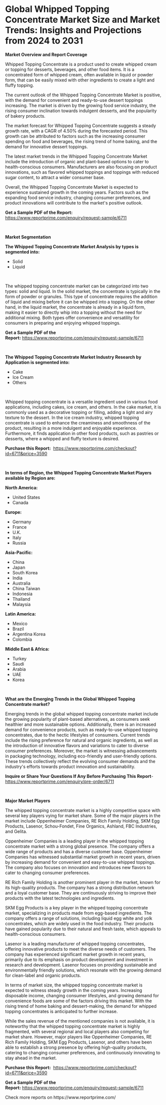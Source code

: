<p><h1>Global Whipped Topping Concentrate Market Size and Market Trends: Insights and Projections from 2024 to 2031</h1></p><p><strong>Market Overview and Report Coverage</strong></p>
<p><p>Whipped Topping Concentrate is a product used to create whipped cream or topping for desserts, beverages, and other food items. It is a concentrated form of whipped cream, often available in liquid or powder form, that can be easily mixed with other ingredients to create a light and fluffy topping.</p><p>The current outlook of the Whipped Topping Concentrate Market is positive, with the demand for convenient and ready-to-use dessert toppings increasing. The market is driven by the growing food service industry, the rising consumer inclination towards indulgent desserts, and the popularity of bakery products.</p><p>The market forecast for Whipped Topping Concentrate suggests a steady growth rate, with a CAGR of 4.50% during the forecasted period. This growth can be attributed to factors such as the increasing consumer spending on food and beverages, the rising trend of home baking, and the demand for innovative dessert toppings.</p><p>The latest market trends in the Whipped Topping Concentrate Market include the introduction of organic and plant-based options to cater to health-conscious consumers. Manufacturers are also focusing on product innovations, such as flavored whipped toppings and toppings with reduced sugar content, to attract a wider consumer base.</p><p>Overall, the Whipped Topping Concentrate Market is expected to experience sustained growth in the coming years. Factors such as the expanding food service industry, changing consumer preferences, and product innovations will contribute to the market's positive outlook.</p></p>
<p><strong>Get a Sample PDF of the Report:</strong> <a href="https://www.reportprime.com/enquiry/request-sample/6711">https://www.reportprime.com/enquiry/request-sample/6711</a></p>
<p>&nbsp;</p>
<p><strong>Market Segmentation</strong></p>
<p><strong>The Whipped Topping Concentrate Market Analysis by types is segmented into:</strong></p>
<p><ul><li>Solid</li><li>Liquid</li></ul></p>
<p>&nbsp;</p>
<p><p>The whipped topping concentrate market can be categorized into two types: solid and liquid. In the solid market, the concentrate is typically in the form of powder or granules. This type of concentrate requires the addition of liquid and mixing before it can be whipped into a topping. On the other hand, in the liquid market, the concentrate is already in a liquid form, making it easier to directly whip into a topping without the need for additional mixing. Both types offer convenience and versatility for consumers in preparing and enjoying whipped toppings.</p></p>
<p><strong>Get a Sample PDF of the Report:</strong>&nbsp;<a href="https://www.reportprime.com/enquiry/request-sample/6711">https://www.reportprime.com/enquiry/request-sample/6711</a></p>
<p>&nbsp;</p>
<p><strong>The Whipped Topping Concentrate Market Industry Research by Application is segmented into:</strong></p>
<p><ul><li>Cake</li><li>Ice Cream</li><li>Others</li></ul></p>
<p>&nbsp;</p>
<p><p>Whipped topping concentrate is a versatile ingredient used in various food applications, including cakes, ice cream, and others. In the cake market, it is commonly used as a decorative topping or filling, adding a light and airy texture to the dessert. In the ice cream industry, whipped topping concentrate is used to enhance the creaminess and smoothness of the product, resulting in a more indulgent and enjoyable experience. Furthermore, it finds application in other food products, such as pastries or desserts, where a whipped and fluffy texture is desired.</p></p>
<p><strong>Purchase this Report:</strong>&nbsp; <a href="https://www.reportprime.com/checkout?id=6711&price=3590">https://www.reportprime.com/checkout?id=6711&price=3590</a></p>
<p>&nbsp;</p>
<p><strong>In terms of Region, the Whipped Topping Concentrate Market Players available by Region are:</strong></p>
<p>
    <p> <strong> North America: </strong>
        <ul>
            <li>United States</li>
            <li>Canada</li>
        </ul>
        </p> 
    <p> <strong> Europe: </strong>
        <ul>
            <li>Germany</li>
            <li>France</li>
            <li>U.K.</li>
            <li>Italy</li>
            <li>Russia</li>
        </ul>
        </p> 
    <p> <strong> Asia-Pacific: </strong>
        <ul>
            <li>China</li>
            <li>Japan</li>
            <li>South Korea</li>
            <li>India</li>
            <li>Australia</li>
            <li>China Taiwan</li>
            <li>Indonesia</li>
            <li>Thailand</li>
            <li>Malaysia</li>
        </ul>
        </p> 
    <p> <strong> Latin America: </strong>
        <ul>
            <li>Mexico</li>
            <li>Brazil</li>
            <li>Argentina Korea</li>
            <li>Colombia</li>
        </ul>
        </p> 
    <p> <strong> Middle East & Africa: </strong>
        <ul>
            <li>Turkey</li>
            <li>Saudi</li>
            <li>Arabia</li>
            <li>UAE</li>
            <li>Korea</li>
        </ul>
    </p>
    </p>
<p>&nbsp;</p>
<p><strong>What are the Emerging Trends in the Global Whipped Topping Concentrate market?</strong></p>
<p><p>Emerging trends in the global whipped topping concentrate market include the growing popularity of plant-based alternatives, as consumers seek healthier and more sustainable options. Additionally, there is an increased demand for convenience products, such as ready-to-use whipped topping concentrates, due to the hectic lifestyles of consumers. Current trends include the rising preference for natural and organic ingredients, as well as the introduction of innovative flavors and variations to cater to diverse consumer preferences. Moreover, the market is witnessing advancements in packaging technology, including eco-friendly and user-friendly options. These trends collectively reflect the evolving consumer demands and the industry's efforts towards product innovation and sustainability.</p></p>
<p><strong>Inquire or Share Your Questions If Any Before Purchasing This Report</strong>- <a href="https://www.reportprime.com/enquiry/pre-order/6711">https://www.reportprime.com/enquiry/pre-order/6711</a></p>
<p>&nbsp;</p>
<p><strong>Major Market Players</strong></p>
<p><p>The whipped topping concentrate market is a highly competitive space with several key players vying for market share. Some of the major players in the market include Oppenheimer Companies, RE Rich Family Holding, SKM Egg Products, Lasenor, Schou-Fondet, Fine Organics, Ashland, FBC Industries, and Gelita. </p><p>Oppenheimer Companies is a leading player in the whipped topping concentrate market with a strong global presence. The company offers a wide range of products and has a diverse customer base. Oppenheimer Companies has witnessed substantial market growth in recent years, driven by increasing demand for convenient and easy-to-use whipped toppings. The company also focuses on innovation and introduces new flavors to cater to changing consumer preferences. </p><p>RE Rich Family Holding is another prominent player in the market, known for its high-quality products. The company has a strong distribution network and a loyal customer base. They are continuously striving to improve their products with the latest technologies and ingredients. </p><p>SKM Egg Products is a key player in the whipped topping concentrate market, specializing in products made from egg-based ingredients. The company offers a range of solutions, including liquid egg white and yolk concentrates, which are widely used in the food industry. Their products have gained popularity due to their natural and fresh taste, which appeals to health-conscious consumers.</p><p>Lasenor is a leading manufacturer of whipped topping concentrates, offering innovative products to meet the diverse needs of customers. The company has experienced significant market growth in recent years, primarily due to its emphasis on product development and investment in research and development. Lasenor focuses on providing sustainable and environmentally friendly solutions, which resonate with the growing demand for clean-label and organic products.</p><p>In terms of market size, the whipped topping concentrate market is expected to witness steady growth in the coming years. Increasing disposable income, changing consumer lifestyles, and growing demand for convenience foods are some of the factors driving this market. With the rising trend of home baking and dessert-making, the demand for whipped topping concentrates is anticipated to further increase.</p><p>While the sales revenue of the mentioned companies is not available, it is noteworthy that the whipped topping concentrate market is highly fragmented, with several regional and local players also competing for market share. However, major players like Oppenheimer Companies, RE Rich Family Holding, SKM Egg Products, Lasenor, and others have been able to establish a strong presence by offering high-quality products, catering to changing consumer preferences, and continuously innovating to stay ahead in the market.</p></p>
<p><strong>Purchase this Report:</strong>&nbsp;&nbsp;<a href="https://www.reportprime.com/checkout?id=6711&price=3590">https://www.reportprime.com/checkout?id=6711&price=3590</a></p>
<p></p>
<p><strong>Get a Sample PDF of the Report:</strong>&nbsp;<a href="https://www.reportprime.com/enquiry/request-sample/6711">https://www.reportprime.com/enquiry/request-sample/6711</a></p>
<p>Check more reports on https://www.reportprime.com/</p>